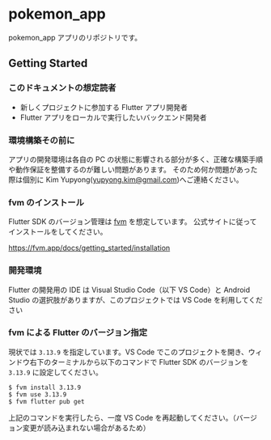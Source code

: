 # pokemon_app

pokemon_app アプリのリポジトリです。

## Getting Started

### このドキュメントの想定読者

- 新しくプロジェクトに参加する Flutter アプリ開発者
- Flutter アプリをローカルで実行したいバックエンド開発者

### 環境構築その前に

アプリの開発環境は各自の PC の状態に影響される部分が多く、正確な構築手順や動作保証を整備するのが難しい問題があります。
そのため何か問題があった際は個別に Kim Yupyong(yupyong.kim@gmail.com)へご連絡ください。

### fvm のインストール

Flutter SDK のバージョン管理は [fvm](https://fvm.app/) を想定しています。
公式サイトに従ってインストールをしてください。

https://fvm.app/docs/getting_started/installation

### 開発環境

Flutter の開発用の IDE は Visual Studio Code（以下 VS Code）と Android Studio の選択肢がありますが、このプロジェクトでは VS Code を利用してください

### fvm による Flutter のバージョン指定

現状では `3.13.9` を指定しています。VS Code でこのプロジェクトを開き、ウィンドウ右下のターミナルから以下のコマンドで Flutter SDK のバージョンを `3.13.9` に設定してください。

```
$ fvm install 3.13.9
$ fvm use 3.13.9
$ fvm flutter pub get
```

上記のコマンドを実行したら、一度 VS Code を再起動してください。（バージョン変更が読み込まれない場合があるため）

